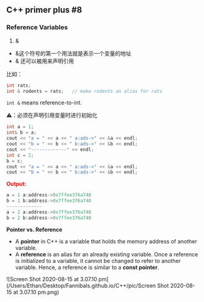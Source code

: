 ## C++ primer plus #8

### Reference Variables

1. &

- &这个符号的第一个用法就是表示一个变量的地址
- & 还可以被用来声明引用

比如：

```c++
int rats;
int & rodents = rats;	// make rodents an alias for rats
```

```int &``` means reference-to-int.

⚠️：必须在声明引用变量时进行初始化

```c++
int a = 1;
int& b = a;
cout << "a = " << a << " a:ads->" << &a << endl;
cout << "b = " << b << " b:ads->" << &b << endl;
cout << "-------------" << endl;
int c = 2;
b = c;
cout << "a = " << a << " a:ads->" << &a << endl;
cout << "b = " << b << " b:ads->" << &b << endl;
```

**<font color=red>Output:</font>**

```c++
a = 1 a:address->0x7ffee376a748
b = 1 b:address->0x7ffee376a748
-------------
a = 2 a:address->0x7ffee376a748
b = 2 b:address->0x7ffee376a748
```





**Pointer vs. Reference**

- A **pointer** in C++ is a variable that holds the memory address of another variable.
- A **reference** is an alias for an already existing variable. Once a reference is initialized to a variable, it cannot be changed to refer to another variable. Hence, a reference is similar to a **const pointer**.

![Screen Shot 2020-08-15 at 3.07.10 pm](/Users/Ethan/Desktop/Fannibals.github.io/C++/pic/Screen Shot 2020-08-15 at 3.07.10 pm.png)
